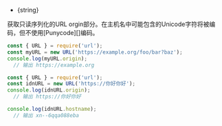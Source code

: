 
* {string}

获取只读序列化的URL orgin部分。在主机名中可能包含的Unicode字符将被编码，但不使用[Punycode][]编码。

```js
const { URL } = require('url');
const myURL = new URL('https://example.org/foo/bar?baz');
console.log(myURL.origin);
  // 输出 https://example.org
```

```js
const { URL } = require('url');
const idnURL = new URL('https://你好你好');
console.log(idnURL.origin);
  // 输出 https://你好你好

console.log(idnURL.hostname);
  // 输出 xn--6qqa088eba
```

